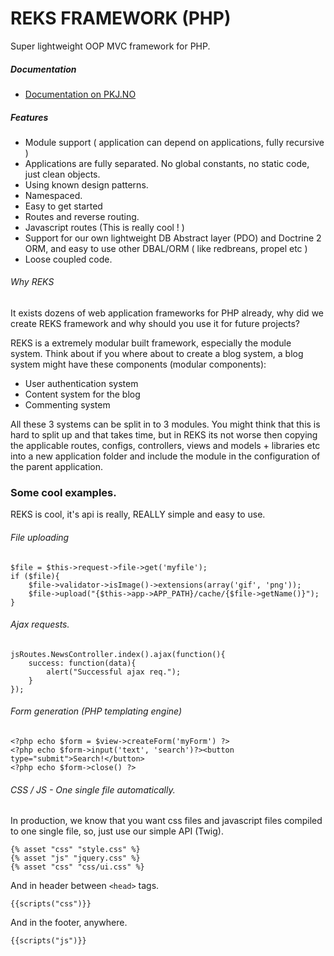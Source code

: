 REKS FRAMEWORK (PHP)
====

Super lightweight OOP MVC framework for PHP.


##### Documentation

- [Documentation on PKJ.NO](http://pkj.no/manual/reks)



##### Features

- Module support ( application can depend on applications, fully recursive )
- Applications are fully separated. No global constants, no static code, just clean objects.
- Using known design patterns.
- Namespaced.
- Easy to get started
- Routes and reverse routing.
- Javascript routes (This is really cool ! )
- Support for our own lightweight DB Abstract layer (PDO) and Doctrine 2 ORM, and easy to use other DBAL/ORM ( like redbreans, propel etc )
- Loose coupled code.


###### Why REKS

It exists dozens of web application frameworks for PHP already, why did we create REKS framework and why should you use it for future projects?

REKS is a extremely modular built framework, especially the module system. Think about if you where about to create a blog system, a blog system might have these components (modular components):

- User authentication system
- Content system for the blog
- Commenting system

All these 3 systems can be split in to 3 modules. You might think that this is hard to split up and that takes time,
but in REKS its not worse then copying the applicable routes, configs, controllers, views and models + libraries etc into a new application
folder and include the module in the configuration of the parent application.




### Some cool examples.
REKS is cool, it's api is really, REALLY simple and easy to use.



###### File uploading

	$file = $this->request->file->get('myfile');
	if ($file){
		$file->validator->isImage()->extensions(array('gif', 'png'));
		$file->upload("{$this->app->APP_PATH}/cache/{$file->getName()}");
	}


###### Ajax requests.

	
	jsRoutes.NewsController.index().ajax(function(){
		success: function(data){
			alert("Successful ajax req.");
		}
	});



###### Form generation (PHP templating engine)


	<?php echo $form = $view->createForm('myForm') ?>
	<?php echo $form->input('text', 'search')?><button type="submit">Search!</button>
	<?php echo $form->close() ?>
	

###### CSS / JS - One single file automatically.
In production, we know that you want css files and javascript files compiled to one single file, so, just use our simple API (Twig).


	{% asset "css" "style.css" %}
	{% asset "js" "jquery.css" %}
	{% asset "css" "css/ui.css" %}
	

And in header between `<head>` tags.

	{{scripts("css")}}


And in the footer, anywhere.

	{{scripts("js")}}
	
